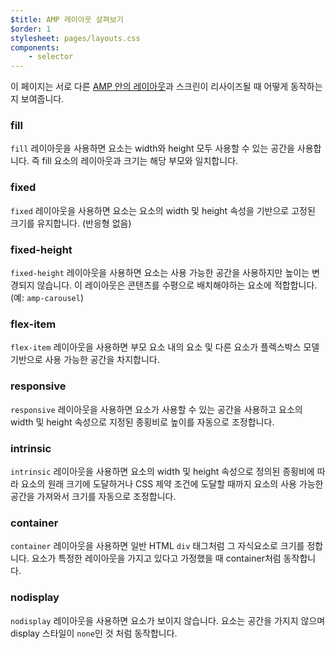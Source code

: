 ```yaml
---
$title: AMP 레이아웃 살펴보기
$order: 1
stylesheet: pages/layouts.css
components:
    - selector
---
```


이 페이지는 서로 다른 [AMP 안의 레이아웃](/docs/design/amp-html-layout.html#layout)과 스크린이 리사이즈될 때 어떻게 동작하는 지 보여줍니다.

<div class="layouts">

  <!-- fill -->
  <div class="layout-item">
    <h3>fill</h3>
     <div class="description"><code>fill</code> 레이아웃을 사용하면 요소는 width와 height 모두 사용할 수 있는 공간을 사용합니다. 즉 fill 요소의 레이아웃과 크기는 해당 부모와 일치합니다.</div>
    <div class="fixed-container">
      <div class="parent">
        <div class="wrapper">
            <amp-img layout="fill" src="/static/img/docs/layouts/blue.jpg"></amp-img>
        </div>
      </div>
    </div>
  </div>

  <!-- fixed -->
  <div class="layout-item">
    <h3>fixed</h3> 
    <div class="description"><code>fixed</code> 레이아웃을 사용하면 요소는 요소의 width 및 height 속성을 기반으로 고정된 크기를 유지합니다. (반응형 없음)</div>
    <div class="fixed-container">
      <div class="parent">
        <div class="wrapper">
          <amp-img layout="fixed"
            src="/static/img/docs/layouts/blue.jpg"
            width="200" height="150">
          </amp-img>
        </div>
      </div>
    </div>
  </div>

  <!-- fixed-height -->
  <div class="layout-item">
    <h3>fixed-height</h3>
    <div class="description"><code>fixed-height</code> 레이아웃을 사용하면 요소는 사용 가능한 공간을 사용하지만 높이는 변경되지 않습니다. 이 레이아웃은 콘텐츠를 수평으로 배치해야하는 요소에 적합합니다. (예: <code>amp-carousel</code>)</div>
    <div class="fixed-container">
      <div class="parent">
        <div class="wrapper">
          <amp-img layout="fixed-height"
            src="/static/img/docs/layouts/blue.jpg" height="150">
          </amp-img>
        </div>
      </div>
    </div>
  </div>

  <!-- flex-item -->
  <div class="layout-item">
    <h3>flex-item</h3> 
    <div class="description"><code>flex-item</code> 레이아웃을 사용하면 부모 요소 내의 요소 및 다른 요소가 플렉스박스 모델 기반으로 사용 가능한 공간을 차지합니다.</div>
    <div class="fixed-container">
      <div class="parent">
        <div class="wrapper">
          <div class="flex-container">
            <amp-img src="/static/img/docs/layouts/blue.jpg" layout="flex-item"></amp-img>
            <amp-img src="/static/img/docs/layouts/red.jpg" layout="flex-item"></amp-img>
            <amp-img src="/static/img/docs/layouts/green.jpg" layout="flex-item"></amp-img>
          </div>
        </div>
      </div>
    </div>
  </div>

  <!-- responsive -->
  <div class="layout-item">
    <h3>responsive</h3>
    <div class="description"><code>responsive</code> 레이아웃을 사용하면 요소가 사용할 수 있는 공간을 사용하고 요소의 width 및 height 속성으로 지정된 종횡비로 높이를 자동으로 조정합니다.</div>
    <div class="fixed-container">
      <div class="parent">
        <div class="wrapper">
          <amp-img layout="responsive"
            src="/static/img/docs/layouts/blue.jpg"
            width="200" height="150">
          </amp-img>
        </div>
      </div>
    </div>
  </div>

  <!-- intrinsic-->
  <div class="layout-item">
    <h3>intrinsic</h3> 
    <div class="description"><code>intrinsic</code> 레이아웃을 사용하면 요소의 width 및 height 속성으로 정의된 종횡비에 따라 요소의 원래 크기에 도달하거나 CSS 제약 조건에 도달할 때까지 요소의 사용 가능한 공간을 가져와서 크기를 자동으로 조정합니다.</div>
    <div class="fixed-container">
      <div class="parent">
        <div class="wrapper">
          <amp-img layout="intrinsic"
            src="/static/img/docs/layouts/blue.jpg"
            width="250" height="150">
          </amp-img>
        </div>
      </div>
    </div>
  </div>

  <!-- container -->
  <div class="layout-item">
    <h3>container</h3> 
    <div class="description"><code>container</code> 레이아웃을 사용하면 일반 HTML <code>div</code> 태그처럼 그 자식요소로 크기를 정합니다. 요소가 특정한 레이아웃을 가지고 있다고 가정했을 때 container처럼 동작합니다.</div>
    <div class="fixed-container">
      <div class="parent">
        <div class="wrapper">
          <amp-selector layout="container">
              <amp-img src="/static/img/docs/layouts/green.jpg" width="80" height="80" option="a"></amp-img>
              <amp-img src="/static/img/docs/layouts/red.jpg" width="80" height="80" option="b"></amp-img>
              <amp-img src="/static/img/docs/layouts/yellow.jpg" width="80" height="80" option="c"></amp-img>
          </amp-selector>
        </div>
      </div>
    </div>
  </div>

  <!-- nodisplay -->
  <div class="layout-item">
    <h3>nodisplay</h3>
    <div class="description"><code>nodisplay</code> 레이아웃을 사용하면 요소가 보이지 않습니다. 요소는 공간을 가지지 않으며 display 스타일이 <code>none</code>인 것 처럼 동작합니다.</div>
    <div class="fixed-container">
      <div class="parent">
        <div class="wrapper">
          <amp-img layout="nodisplay"
            src="/static/img/docs/layouts/blue.jpg"
            width="200" height="150">
          </amp-img>
        </div>
      </div>
    </div>
  </div>
</div>